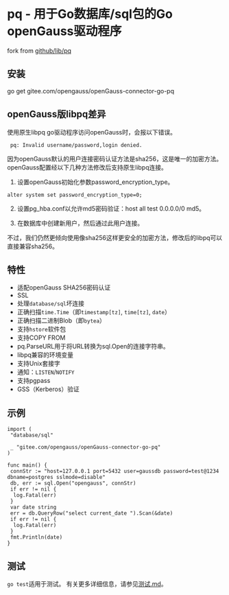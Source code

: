 # pq - 用于Go数据库/sql包的Go openGauss驱动程序

fork from [github/lib/pq](https://github/lib/pq)

## 安装

  go get gitee.com/opengauss/openGauss-connector-go-pq

## openGauss版libpq差异

使用原生libpq go驱动程序访问openGauss时，会报以下错误。

```
 pq: Invalid username/password,login denied.
```

因为openGauss默认的用户连接密码认证方法是sha256，这是唯一的加密方法。 openGauss配置经以下几种方法修改后支持原生libpq连接。

1. 设置openGauss初始化参数password_encryption_type。

```
alter system set password_encryption_type=0;
```

2. 设置pg_hba.conf以允许md5密码验证：host all test 0.0.0.0/0 md5。

3. 在数据库中创建新用户，然后通过此用户连接。

不过，我们仍然更倾向使用像sha256这样更安全的加密方法，修改后的libpq可以直接兼容sha256。

## 特性

* 适配openGauss SHA256密码认证
* SSL
* 处理`database/sql`坏连接
* 正确扫描`time.Time`（即`timestamp[tz]`, `time[tz]`, `date`）
* 正确扫描二进制Blob（即`bytea`）
* 支持`hstore`软件包
* 支持COPY FROM
* pq.ParseURL用于将URL转换为sql.Open的连接字符串。
* libpq兼容的环境变量
* 支持Unix套接字
* 通知：`LISTEN`/`NOTIFY`
* 支持pgpass
* GSS（Kerberos）验证

## 示例

```
import (
 "database/sql"

 _ "gitee.com/opengauss/openGauss-connector-go-pq"
)

func main() {
 connStr := "host=127.0.0.1 port=5432 user=gaussdb password=test@1234 dbname=postgres sslmode=disable"
 db, err := sql.Open("opengauss", connStr)
 if err != nil {
  log.Fatal(err)
 }
 var date string
 err = db.QueryRow("select current_date ").Scan(&date)
 if err != nil {
  log.Fatal(err)
 }
 fmt.Println(date)
}
```

## 测试

`go test`适用于测试。 有关更多详细信息，请参见[测试.md](TESTS.md)。
